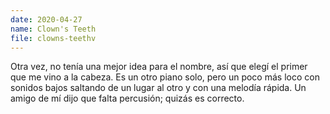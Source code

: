 ```yaml
---
date: 2020-04-27
name: Clown's Teeth
file: clowns-teethv
---
```


Otra vez, no tenía una mejor idea para el nombre, así que elegí el primer que me vino a la cabeza. Es un otro piano solo, pero un poco más loco con sonidos bajos saltando de un lugar al otro y con una melodía rápida. Un amigo de mí dijo que falta percusión; quizás es correcto.
